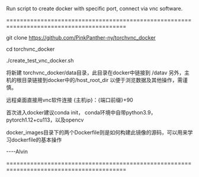 Run script to create docker with specific port, connect via vnc software.


=========================================================================================

git clone https://github.com/PinkPanther-ny/torchvnc_docker

cd torchvnc_docker

./create_test_vnc_docker.sh


将新建
torchvnc_docker/data目录，此目录在docker中链接到 /datav
另外，主机的根目录链接到docker中的/host_root_dir
以便于浏览数据及其他操作，需谨慎。

远程桌面直接用vnc软件连接 {主机ip}：{端口前缀}+90

首次进入docker建议conda init，
conda环境中自带python3.9，pytorch1.12+cu113，以及opencv


docker_images目录下的两个Dockerfile则是如何构建此镜像的源码，可以用来学习dockerfile的基本操作

----Alvin

=========================================================================================
